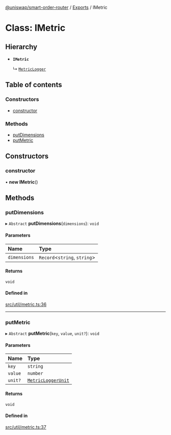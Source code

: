 [@uniswap/smart-order-router](../README.md) / [Exports](../modules.md) / IMetric

# Class: IMetric

## Hierarchy

- **`IMetric`**

  ↳ [`MetricLogger`](MetricLogger.md)

## Table of contents

### Constructors

- [constructor](IMetric.md#constructor)

### Methods

- [putDimensions](IMetric.md#putdimensions)
- [putMetric](IMetric.md#putmetric)

## Constructors

### constructor

• **new IMetric**()

## Methods

### putDimensions

▸ `Abstract` **putDimensions**(`dimensions`): `void`

#### Parameters

| Name | Type |
| :------ | :------ |
| `dimensions` | `Record`<`string`, `string`\> |

#### Returns

`void`

#### Defined in

[src/util/metric.ts:36](https://github.com/Uniswap/smart-order-router/blob/10190c3/src/util/metric.ts#L36)

___

### putMetric

▸ `Abstract` **putMetric**(`key`, `value`, `unit?`): `void`

#### Parameters

| Name | Type |
| :------ | :------ |
| `key` | `string` |
| `value` | `number` |
| `unit?` | [`MetricLoggerUnit`](../enums/MetricLoggerUnit.md) |

#### Returns

`void`

#### Defined in

[src/util/metric.ts:37](https://github.com/Uniswap/smart-order-router/blob/10190c3/src/util/metric.ts#L37)
